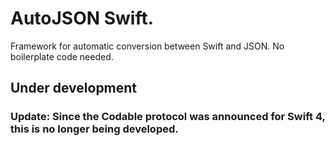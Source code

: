 # AutoJSON Swift.
Framework for automatic conversion between Swift and JSON. No boilerplate code needed.

## Under development

### Update: Since the Codable protocol was announced for Swift 4, this is no longer being developed.
